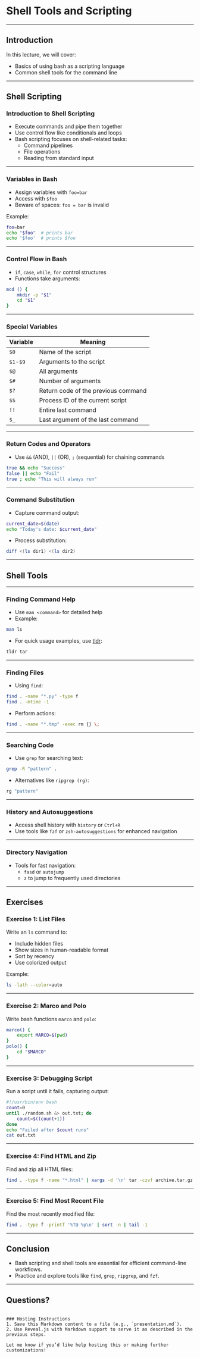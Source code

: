# Shell Tools and Scripting
---

## Introduction

In this lecture, we will cover:
- Basics of using bash as a scripting language
- Common shell tools for the command line

---

## Shell Scripting

### Introduction to Shell Scripting

- Execute commands and pipe them together
- Use control flow like conditionals and loops
- Bash scripting focuses on shell-related tasks:
  - Command pipelines
  - File operations
  - Reading from standard input

---

### Variables in Bash

- Assign variables with `foo=bar`
- Access with `$foo`
- Beware of spaces: `foo = bar` is invalid

Example:
```bash
foo=bar
echo "$foo"  # prints bar
echo '$foo'  # prints $foo
```

---

### Control Flow in Bash

- `if`, `case`, `while`, `for` control structures
- Functions take arguments:
```bash
mcd () {
    mkdir -p "$1"
    cd "$1"
}
```

---

### Special Variables

| Variable | Meaning                                    |
|----------|--------------------------------------------|
| `$0`     | Name of the script                        |
| `$1`-`$9`| Arguments to the script                   |
| `$@`     | All arguments                             |
| `$#`     | Number of arguments                       |
| `$?`     | Return code of the previous command       |
| `$$`     | Process ID of the current script          |
| `!!`     | Entire last command                       |
| `$_`     | Last argument of the last command         |

---

### Return Codes and Operators

- Use `&&` (AND), `||` (OR), `;` (sequential) for chaining commands
```bash
true && echo "Success"
false || echo "Fail"
true ; echo "This will always run"
```

---

### Command Substitution

- Capture command output:
```bash
current_date=$(date)
echo "Today's date: $current_date"
```

- Process substitution:
```bash
diff <(ls dir1) <(ls dir2)
```

---

## Shell Tools

---

### Finding Command Help

- Use `man <command>` for detailed help
- Example:
```bash
man ls
```

- For quick usage examples, use [tldr](https://tldr.sh):
```bash
tldr tar
```

---

### Finding Files

- Using `find`:
```bash
find . -name "*.py" -type f
find . -mtime -1
```

- Perform actions:
```bash
find . -name "*.tmp" -exec rm {} \;
```

---

### Searching Code

- Use `grep` for searching text:
```bash
grep -R "pattern" .
```

- Alternatives like `ripgrep (rg)`:
```bash
rg "pattern"
```

---

### History and Autosuggestions

- Access shell history with `history` or `Ctrl+R`
- Use tools like `fzf` or `zsh-autosuggestions` for enhanced navigation

---

### Directory Navigation

- Tools for fast navigation:
  - `fasd` or `autojump`
  - `z` to jump to frequently used directories

---

## Exercises

### Exercise 1: List Files

Write an `ls` command to:
- Include hidden files
- Show sizes in human-readable format
- Sort by recency
- Use colorized output

Example:
```bash
ls -lath --color=auto
```

---

### Exercise 2: Marco and Polo

Write bash functions `marco` and `polo`:
```bash
marco() {
    export MARCO=$(pwd)
}
polo() {
    cd "$MARCO"
}
```

---

### Exercise 3: Debugging Script

Run a script until it fails, capturing output:
```bash
#!/usr/bin/env bash
count=0
until ./random.sh &> out.txt; do
    count=$((count+1))
done
echo "Failed after $count runs"
cat out.txt
```

---

### Exercise 4: Find HTML and Zip

Find and zip all HTML files:
```bash
find . -type f -name "*.html" | xargs -d '\n' tar -czvf archive.tar.gz
```

---

### Exercise 5: Find Most Recent File

Find the most recently modified file:
```bash
find . -type f -printf '%T@ %p\n' | sort -n | tail -1
```

---

## Conclusion

- Bash scripting and shell tools are essential for efficient command-line workflows.
- Practice and explore tools like `find`, `grep`, `ripgrep`, and `fzf`.

---

## Questions?

```

### Hosting Instructions
1. Save this Markdown content to a file (e.g., `presentation.md`).
2. Use Reveal.js with Markdown support to serve it as described in the previous steps.

Let me know if you’d like help hosting this or making further customizations!
